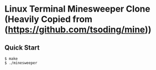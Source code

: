 # Linux Terminal Minesweeper Clone (Heavily Copied from <Tsoding>(https://github.com/tsoding/mine))

## Quick Start

```console
$ make
$ ./minesweeper
```
